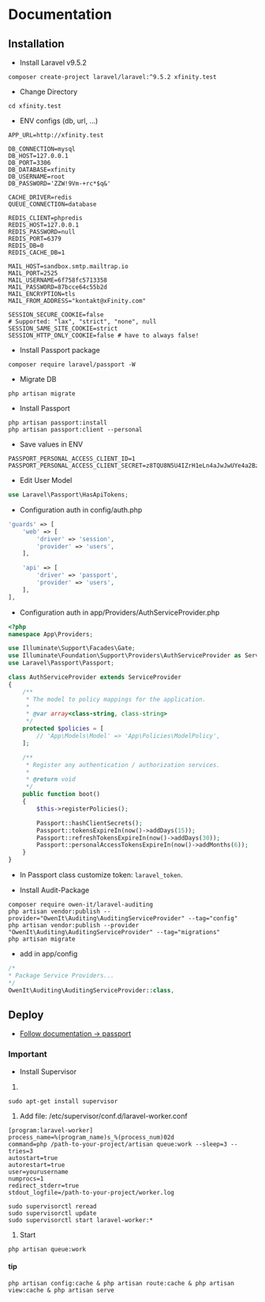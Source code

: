 # Documentation

## Installation

- Install Laravel v9.5.2

```shell
composer create-project laravel/laravel:^9.5.2 xfinity.test
```

- Change Directory

```shell
cd xfinity.test
```

- ENV configs (db, url, ...)

```shell
APP_URL=http://xfinity.test

DB_CONNECTION=mysql
DB_HOST=127.0.0.1
DB_PORT=3306
DB_DATABASE=xfinity
DB_USERNAME=root
DB_PASSWORD='ZZW!9Vm-+rc*$q&'

CACHE_DRIVER=redis
QUEUE_CONNECTION=database

REDIS_CLIENT=phpredis
REDIS_HOST=127.0.0.1
REDIS_PASSWORD=null
REDIS_PORT=6379
REDIS_DB=0
REDIS_CACHE_DB=1

MAIL_HOST=sandbox.smtp.mailtrap.io
MAIL_PORT=2525
MAIL_USERNAME=6f758fc5713358
MAIL_PASSWORD=87bcce64c55b2d
MAIL_ENCRYPTION=tls
MAIL_FROM_ADDRESS="kontakt@xFinity.com"

SESSION_SECURE_COOKIE=false
# Supported: "lax", "strict", "none", null
SESSION_SAME_SITE_COOKIE=strict
SESSION_HTTP_ONLY_COOKIE=false # have to always false!
```

- Install Passport package

```shell
composer require laravel/passport -W
```

- Migrate DB

```shell
php artisan migrate
```

- Install Passport
````shell
php artisan passport:install
php artisan passport:client --personal
````

- Save values in ENV

```shell
PASSPORT_PERSONAL_ACCESS_CLIENT_ID=1
PASSPORT_PERSONAL_ACCESS_CLIENT_SECRET=z8TQU8N5U4IZrH1eLn4aJwJwUYe4a2BzWVF7QPYv
```

- Edit User Model

```php
use Laravel\Passport\HasApiTokens;
```

- Configuration auth in config/auth.php

```php
'guards' => [
    'web' => [
        'driver' => 'session',
        'provider' => 'users',
    ],

    'api' => [
        'driver' => 'passport',
        'provider' => 'users',
    ],
],
```

- Configuration auth in app/Providers/AuthServiceProvider.php

```php
<?php
namespace App\Providers;

use Illuminate\Support\Facades\Gate;
use Illuminate\Foundation\Support\Providers\AuthServiceProvider as ServiceProvider;
use Laravel\Passport\Passport;

class AuthServiceProvider extends ServiceProvider
{
    /**
     * The model to policy mappings for the application.
     *
     * @var array<class-string, class-string>
     */
    protected $policies = [
        // 'App\Models\Model' => 'App\Policies\ModelPolicy',
    ];

    /**
     * Register any authentication / authorization services.
     *
     * @return void
     */
    public function boot()
    {
        $this->registerPolicies();

        Passport::hashClientSecrets();
        Passport::tokensExpireIn(now()->addDays(15));
        Passport::refreshTokensExpireIn(now()->addDays(30));
        Passport::personalAccessTokensExpireIn(now()->addMonths(6));
    }
}

```

- In Passport class customize token: `laravel_token`.

- Install Audit-Package
```shell
composer require owen-it/laravel-auditing
php artisan vendor:publish --provider="OwenIt\Auditing\AuditingServiceProvider" --tag="config"
php artisan vendor:publish --provider "OwenIt\Auditing\AuditingServiceProvider" --tag="migrations"
php artisan migrate
```
- add in app/config
```php
/*
* Package Service Providers...
*/
OwenIt\Auditing\AuditingServiceProvider::class,
```


## Deploy

- [Follow documentation -> passport](https://laravel.com/docs/9.x/passport#deploying-passport)

### Important

- Install Supervisor
1. 
```shell
sudo apt-get install supervisor
```

1. Add file: /etc/supervisor/conf.d/laravel-worker.conf

```shell
[program:laravel-worker]
process_name=%(program_name)s_%(process_num)02d
command=php /path-to-your-project/artisan queue:work --sleep=3 --tries=3
autostart=true
autorestart=true
user=yourusername
numprocs=1
redirect_stderr=true
stdout_logfile=/path-to-your-project/worker.log
```
```shell
sudo supervisorctl reread
sudo supervisorctl update
sudo supervisorctl start laravel-worker:*
```
1. Start
```shell
php artisan queue:work
```

#### tip
```shell
php artisan config:cache & php artisan route:cache & php artisan view:cache & php artisan serve
```